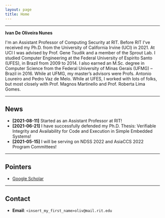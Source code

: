 ```yaml
---
layout: page
title: Home
---
```


___


**Ivan De Oliveira Nunes**

I'm an Assistant Professor of Computing Security at RIT.
Before RIT I've received my Ph.D. from the University of California Irvine (UCI) in 2021.
At UCI I was advised by Prof. Gene Tsudik and a member of the Sprout Lab.
I studied Computer Engineering at the Federal University of Espirito Santo (UFES), in Brazil from 2009 to 2014.
I also earned an M.Sc. degree in Computer Science from the Federal University of Minas Gerais (UFMG) – Brazil in 2016.
While at UFMG, my master’s advisors were Profs. Antonio Loureiro  and Pedro Vaz de Melo.
While at UFES, I worked with lots of folks, but most closely with Prof. Magnos Martinello and Prof. Roberta Lima Gomes.

___


## News

+ **[2021-08-11]** Started as an Assistant Professor at RIT!
+ **[2021-06-21]** I have successfully defended my Ph.D. Thesis: Verifiable Integrity and Availability for Code and Execution in Simple Embedded Systems!
+ **[2021-05-15]** I will be serving on NDSS 2022 and AsiaCCS 2022 Program Committees!

___


## Pointers

+ [Google Scholar](https://scholar.google.com/citations?user=OVhpuAgAAAAJ&hl=en)

___

## Contact
+ **Email**: `<insert_my_first_name>oliv@mail.rit.edu`

